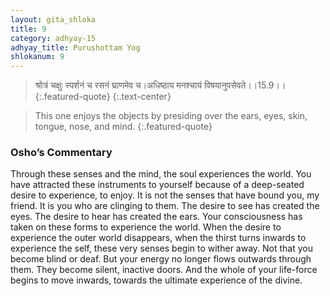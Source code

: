 ```yaml
---
layout: gita_shloka
title: 9
category: adhyay-15
adhyay_title: Puruṣhottam Yog
shlokanum: 9
---
```


> श्रोत्रं चक्षुः स्पर्शनं च रसनं घ्राणमेव च।अधिष्ठाय मनश्चायं विषयानुपसेवते।।15.9।।
{:.featured-quote}
{:.text-center}

> This one enjoys the objects by presiding over the ears, eyes, skin, tongue, nose, and mind.
{:.featured-quote}

### Osho’s Commentary
Through these senses and the mind, the soul experiences the world. You have attracted these instruments to yourself because of a deep-seated desire to experience, to enjoy.
It is not the senses that have bound you, my friend. It is you who are clinging to them. The desire to see has created the eyes. The desire to hear has created the ears. Your consciousness has taken on these forms to experience the world.
When the desire to experience the outer world disappears, when the thirst turns inwards to experience the self, these very senses begin to wither away. Not that you become blind or deaf. But your energy no longer flows outwards through them. They become silent, inactive doors. And the whole of your life-force begins to move inwards, towards the ultimate experience of the divine.
